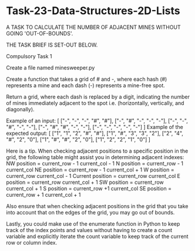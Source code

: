 # Task-23-Data-Structures-2D-Lists

A TASK TO CALCULATE THE NUMBER OF ADJACENT MINES WITHOUT GOING 'OUT-OF-BOUNDS'.

THE TASK BRIEF IS SET-OUT BELOW.

Compulsory Task 1

Create a file named minesweeper.py

Create a function that takes a grid of # and -, where each hash (#) represents a mine and each dash (-) represents a mine-free spot.

Return a grid, where each dash is replaced by a digit, indicating the number of mines immediately adjacent to the spot i.e. (horizontally, vertically, and diagonally).

Example of an input:
[ ["-", "-", "-", "#", "#"],
["-", "#", "-", "-", "-"],
["-", "-", "#", "-", "-"],
["-", "#", "#", "-", "-"],
["-", "-", "-", "-", "-"] ]
Example of the expected output:
[ ["1", "1", "2", "#", "#"],
["1", "#", "3", "3", "2"],
["2", "4", "#", "2", "0"],
["1", "#", "#", "2", "0"],
["1", "2", "2", "1", "0"] ]

Here is a tip. When checking adjacent positions to a specific position in the grid, the following table might assist you in determining adjacent indexes:
NW position =
current_row - 1
current_col - 1
N position =
current_row - 1
current_col
NE position =
current_row - 1
current_col + 1
W position =
current_row
current_col - 1
Current position =
current_row
current_col
E position =
current_row
current_col + 1
SW position =
current_row
current_col + 1
S position =
current_row +1
current_col
SE position =
current_row + 1
current_col + 1

Also ensure that when checking adjacent positions in the grid that you take into account that on the edges of the grid, you may go out of bounds.

Lastly, you could make use of the enumerate function in Python to keep track of the index points and values without having to create a count variable and
explicitly iterate the count variable to keep track of the current row or column index.
